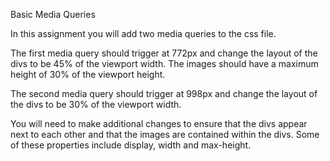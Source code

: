 Basic Media Queries


In this assignment you will add two media queries to the css file.


The first media query should trigger at 772px and change the layout of the divs to be 45% of the viewport width. The images should have a maximum height of 30% of the viewport height.


The second media query should trigger at 998px and change the layout of the divs to be 30% of the viewport width.


You will need to make additional changes to ensure that the divs appear next to each other and that the images are contained within the divs. Some of these properties include display, width and max-height.